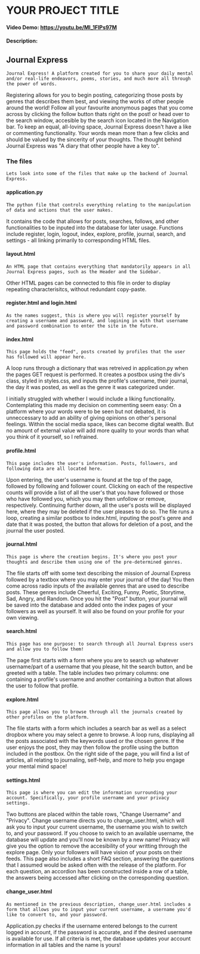 # YOUR PROJECT TITLE
#### Video Demo:  <https://youtu.be/MI_1FIPs97M>
#### Description:

## Journal Express
    Journal Express! A platform created for you to share your daily mental and/or real-life endeavors, poems, stories, and much more all through the power of words.
Registering allows for you to begin posting, categorizing those posts by genres that describes them best, and viewing the works of other people around the world!
Follow all your favourite anonymous pages that you come across by clicking the follow button thats right on the post! or head over to the search window, accesible by the search icon located in the Navigation bar.
To keep an equal, all-loving space, Journal Express doesn't have a like or commenting functionality. Your words mean more than a few clicks and should be valued by the sincerity of your thoughts.
The thought behind Journal Express was "A diary that other people have a key to".

### The files
    Lets look into some of the files that make up the backend of Journal Express.

#### application.py
    The python file that controls everything relating to the manipulation of data and actions that the user makes.
It contains the code that allows for posts, searches, follows, and other functionalities to be inputed into the database for later usage.
Functions include register, login, logout, index, explore, profile, journal, search, and settings - all linking primarily to corresponding HTML files.

#### layout.html
    An HTML page that contains everything that mandatorily appears in all Journal Express pages, such as the Header and the Sidebar.
Other HTML pages can be connected to this file in order to display repeating characterisitcs, without redundant copy-paste.

#### register.html and login.html
    As the names suggest, this is where you will register yourself by creating a username and password, and logining in with that username and password combination to enter the site in the future.

#### index.html
    This page holds the "feed", posts created by profiles that the user has followed will appear here.
A loop runs through a dictionary that was retreived in application.py when the pages GET request is performed.
It creates a postbox using the div's class, styled in styles.css, and inputs the profile's username, their journal, the day it was posted, as well as the genre it was categorized under.

I initially struggled with whether I would include a liking functionality. Contemplating this made my decision on commenting seem easy: On a platform where your words were to be seen but not debated, it is unneccessary to add an ability of giving opinions on other's personal feelings.
Within the social media space, likes can become digital wealth. But no amount of external value will add more quality to your words than what you think of it yourself, so I refrained.

#### profile.html
    This page includes the user's information. Posts, followers, and following data are all located here.
Upon entering, the user's username is found at the top of the page, followed by following and follower count. Clicking on each of the respective counts will provide a list of all the user's that you have followed or those who have followed you, which you may then unfollow or remove, respectively.
Continuing further down, all the user's posts will be displayed here, where they may be deleted if the user pleases to do so. The file runs a loop, creating a similar postbox to index.html, inputing the post's genre and date that it was posted, the button that allows for deletion of a post, and the journal the user posted.

#### journal.html
    This page is where the creation begins. It's where you post your thoughts and describe them using one of the pre-determined genres.
The file starts off with some text describing the mission of Journal Express followed by a textbox where you may enter your journal of the day!
You then come across radio inputs of the available genres that are used to describe posts. These genres include Cheerful, Exciting, Funny, Poetic, Storytime, Sad, Angry, and Random.
Once you hit the "Post" button, your journal will be saved into the database and added onto the index pages of your followers as well as yourself. It will also be found on your profile for your own viewing.

#### search.html
    This page has one purpose: to search through all Journal Express users and allow you to follow them!
The page first starts with a form where you are to search up whatever username/part of a username that you please, hit the search button, and be greeted with a table.
The table includes two primary columns: one containing a profile's username and another containing a button that allows the user to follow that profile.

#### explore.html
    This page allows you to browse through all the journals created by other profiles on the platform.
The file starts with a form which includes a search bar as well as a select dropbox where you may select a genre to browse. A loop runs, displaying all the posts associated with the keywords used or the chosen genre. If the user enjoys the post, they may then follow the profile using the button included in the postbox.
On the right side of the page, you will find a list of articles, all relating to journaling, self-help, and more to help you engage your mental mind space!

#### settings.html
    This page is where you can edit the information surrounding your account. Specifically, your profile username and your privacy settings.
Two buttons are placed within the table rows, "Change Username" and "Privacy".
Change username directs you to change_user.html, which will ask you to input your current username, the username you wish to switch to, and your password. If you choose to swich to an available username, the database will update and you'll now be known by a new name!
Privacy will give you the option to remove the accesibility of your writting through the explore page. Only your followers will have vision of your posts on their feeds.
    This page also includes a short FAQ section, answering the questions that I assumed would be asked often with the release of the platform. For each question, an accordion has been constructed inside a row of a table, the answers being accessed after clicking on the corresponding question.

#### change_user.html
    As mentioned in the previous description, change_user.html includes a form that allows you to input your current username, a username you'd like to convert to, and your password.
Application.py checks if the username entered belongs to the current logged in account, if the password is accurate, and if the desired username is available for use.
If all criteria is met, the database updates your account information in all tables and the name is yours!